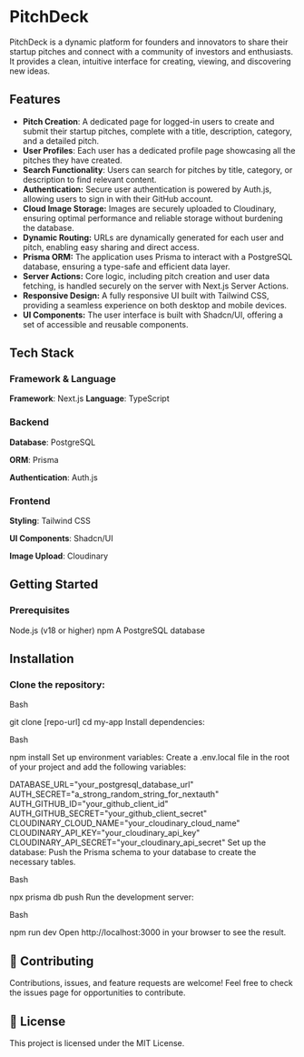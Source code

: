 # PitchDeck

PitchDeck is a dynamic platform for founders and innovators to share their startup pitches and connect with a community of investors and enthusiasts. It provides a clean, intuitive interface for creating, viewing, and discovering new ideas.

## Features

* **Pitch Creation**: A dedicated page for logged-in users to create and submit their startup pitches, complete with a title, description, category, and a detailed pitch.
* **User Profiles**: Each user has a dedicated profile page showcasing all the pitches they have created.
* **Search Functionality**: Users can search for pitches by title, category, or description to find relevant content.
* **Authentication:** Secure user authentication is powered by Auth.js, allowing users to sign in with their GitHub account.
* **Cloud Image Storage:** Images are securely uploaded to Cloudinary, ensuring optimal performance and reliable storage without burdening the database.
* **Dynamic Routing:** URLs are dynamically generated for each user and pitch, enabling easy sharing and direct access.
* **Prisma ORM:** The application uses Prisma to interact with a PostgreSQL database, ensuring a type-safe and efficient data layer.
* **Server Actions:** Core logic, including pitch creation and user data fetching, is handled securely on the server with Next.js Server Actions.
* **Responsive Design:** A fully responsive UI built with Tailwind CSS, providing a seamless experience on both desktop and mobile devices.
* **UI Components:** The user interface is built with Shadcn/UI, offering a set of accessible and reusable components.

## Tech Stack

### Framework & Language

**Framework**: Next.js
**Language**: TypeScript

### Backend

**Database**: PostgreSQL

**ORM**: Prisma

**Authentication**: Auth.js

### Frontend

**Styling**: Tailwind CSS

**UI Components**: Shadcn/UI

**Image Upload**: Cloudinary

## Getting Started

### Prerequisites

Node.js (v18 or higher)
npm
A PostgreSQL database

## Installation

### Clone the repository:

Bash

git clone [repo-url]
cd my-app
Install dependencies:

Bash

npm install
Set up environment variables:
Create a .env.local file in the root of your project and add the following variables:

DATABASE_URL="your_postgresql_database_url"
AUTH_SECRET="a_strong_random_string_for_nextauth"
AUTH_GITHUB_ID="your_github_client_id"
AUTH_GITHUB_SECRET="your_github_client_secret"
CLOUDINARY_CLOUD_NAME="your_cloudinary_cloud_name"
CLOUDINARY_API_KEY="your_cloudinary_api_key"
CLOUDINARY_API_SECRET="your_cloudinary_api_secret"
Set up the database:
Push the Prisma schema to your database to create the necessary tables.

Bash

npx prisma db push
Run the development server:

Bash

npm run dev
Open http://localhost:3000 in your browser to see the result.

## 🤝 Contributing

Contributions, issues, and feature requests are welcome! Feel free to check the issues page for opportunities to contribute.

## 📄 License

This project is licensed under the MIT License.
